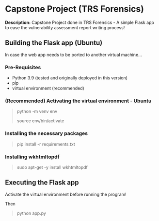 # Capstone Project (TRS Forensics)

**Description:** Capstone Project done in TRS Forensics - A simple Flask app to ease the vulnerability assessment report writing process!

## Building the Flask app (Ubuntu)

In case the web app needs to be ported to another virtual machine...

### Pre-Requisites

- Python 3.9 (tested and originally deployed in this version)
- pip
- virtual environment (recommended)

### (Recommended) Activating the virtual environment - Ubuntu

> python -m venv env
> 
> source env/bin/activate

### Installing the necessary packages

> pip install -r requirements.txt

### Installing wkhtmltopdf

> sudo apt-get -y install wkhtmltopdf

## Executing the Flask app

Activate the virtual environment before running the program!

Then

> python app.py
